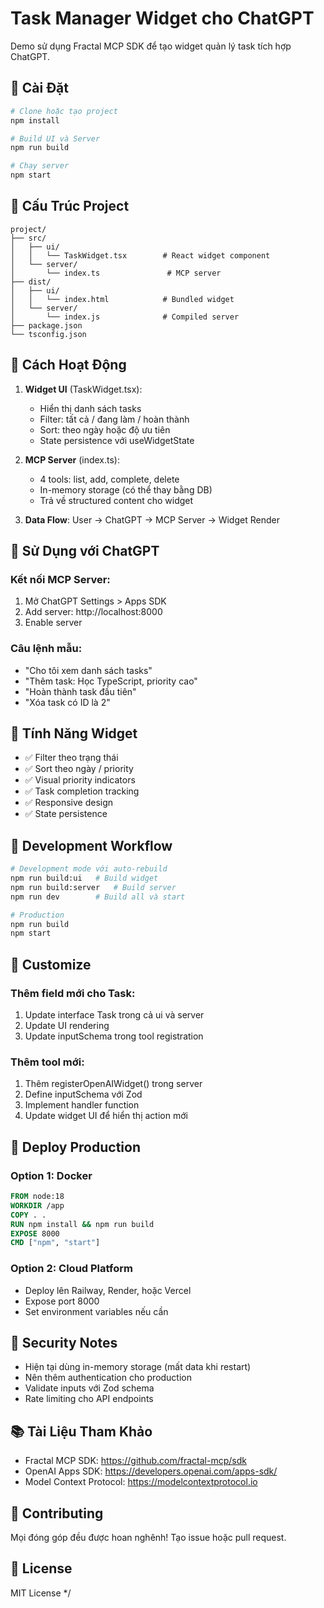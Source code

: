 # Task Manager Widget cho ChatGPT

Demo sử dụng Fractal MCP SDK để tạo widget quản lý task tích hợp ChatGPT.

## 🚀 Cài Đặt

```bash
# Clone hoặc tạo project
npm install

# Build UI và Server
npm run build

# Chạy server
npm start
```

## 📁 Cấu Trúc Project

```
project/
├── src/
│   ├── ui/
│   │   └── TaskWidget.tsx        # React widget component
│   └── server/
│       └── index.ts               # MCP server
├── dist/
│   ├── ui/
│   │   └── index.html            # Bundled widget
│   └── server/
│       └── index.js              # Compiled server
├── package.json
└── tsconfig.json
```

## 🔧 Cách Hoạt Động

1. **Widget UI** (TaskWidget.tsx):

   - Hiển thị danh sách tasks
   - Filter: tất cả / đang làm / hoàn thành
   - Sort: theo ngày hoặc độ ưu tiên
   - State persistence với useWidgetState

2. **MCP Server** (index.ts):

   - 4 tools: list, add, complete, delete
   - In-memory storage (có thể thay bằng DB)
   - Trả về structured content cho widget

3. **Data Flow**:
   User → ChatGPT → MCP Server → Widget Render

## 🎯 Sử Dụng với ChatGPT

### Kết nối MCP Server:

1. Mở ChatGPT Settings > Apps SDK
2. Add server: http://localhost:8000
3. Enable server

### Câu lệnh mẫu:

- "Cho tôi xem danh sách tasks"
- "Thêm task: Học TypeScript, priority cao"
- "Hoàn thành task đầu tiên"
- "Xóa task có ID là 2"

## 🎨 Tính Năng Widget

- ✅ Filter theo trạng thái
- ✅ Sort theo ngày / priority
- ✅ Visual priority indicators
- ✅ Task completion tracking
- ✅ Responsive design
- ✅ State persistence

## 🔄 Development Workflow

```bash
# Development mode với auto-rebuild
npm run build:ui   # Build widget
npm run build:server   # Build server
npm run dev        # Build all và start

# Production
npm run build
npm start
```

## 📝 Customize

### Thêm field mới cho Task:

1. Update interface Task trong cả ui và server
2. Update UI rendering
3. Update inputSchema trong tool registration

### Thêm tool mới:

1. Thêm registerOpenAIWidget() trong server
2. Define inputSchema với Zod
3. Implement handler function
4. Update widget UI để hiển thị action mới

## 🚀 Deploy Production

### Option 1: Docker

```dockerfile
FROM node:18
WORKDIR /app
COPY . .
RUN npm install && npm run build
EXPOSE 8000
CMD ["npm", "start"]
```

### Option 2: Cloud Platform

- Deploy lên Railway, Render, hoặc Vercel
- Expose port 8000
- Set environment variables nếu cần

## 🔐 Security Notes

- Hiện tại dùng in-memory storage (mất data khi restart)
- Nên thêm authentication cho production
- Validate inputs với Zod schema
- Rate limiting cho API endpoints

## 📚 Tài Liệu Tham Khảo

- Fractal MCP SDK: https://github.com/fractal-mcp/sdk
- OpenAI Apps SDK: https://developers.openai.com/apps-sdk/
- Model Context Protocol: https://modelcontextprotocol.io

## 🤝 Contributing

Mọi đóng góp đều được hoan nghênh! Tạo issue hoặc pull request.

## 📄 License

MIT License
\*/
